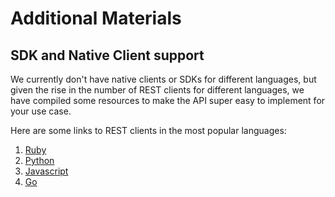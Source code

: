 # Additional Materials

## SDK and Native Client support

We currently don't have native clients or SDKs for different languages, but given the
rise in the number of REST clients for different languages, we have compiled some
resources to make the API super easy to implement for your use case.

Here are some links to REST clients in the most popular languages:

1.  [Ruby](https://github.com/rest-client/rest-client)
2.  [Python](http://requests.readthedocs.io/en/master/)
3.  [Javascript](https://github.com/cujojs/rest)
4.  [Go](https://github.com/dghubble/sling)
